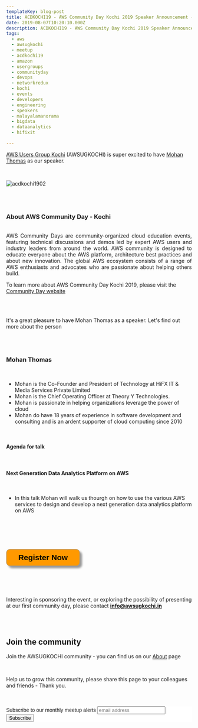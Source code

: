 ```yaml
---
templateKey: blog-post
title: ACDKOCHI19 - AWS Community Day Kochi 2019 Speaker Announcement - Mohan Thomas 
date: 2019-08-07T10:20:10.000Z
description: ACDKOCHI19 - AWS Community Day Kochi 2019 Speaker Announcement -  Mohan Thomas 
tags:
  - aws
  - awsugkochi
  - meetup
  - acdkochi19
  - amazon
  - usergroups
  - communityday
  - devops
  - networkredux
  - kochi
  - events
  - developers
  - engineering
  - speakers
  - malayalamanorama
  - bigdata
  - dataanalytics
  - hifixit

---
```


[AWS Users Group Kochi](https://awsugkochi.in) (AWSUGKOCHI) is super excited to have [Mohan Thomas](https://www.linkedin.com/in/mohanhifx/) as our speaker.

<br>

![acdkochi1902](/img/awsugkochi-acdkochi19-speaker-mohan.png)


<br> 
<br>

<h3> About AWS Community Day - Kochi </h3>

<br>
<div style="text-align: justify">
AWS Community Days are community-organized cloud education events, featuring technical discussions and demos led by expert AWS users and industry leaders from around the world. AWS community is designed to educate everyone about the AWS platform, architecture best practices and about new innovation. The global AWS ecosystem consists of a range of AWS enthusiasts and advocates who are passionate about helping others build.
</div>

To learn more about AWS Community Day Kochi 2019, please visit the [Community Day website](https://communityday.awsugkochi.in)


<br> <br> 

It's a great pleasure to have Mohan Thomas as a speaker. Let's find out more about the person

<br> <br> 

<h3> Mohan Thomas </h3>

<br>

- Mohan is the Co-Founder and President of Technology at HiFX IT & Media Services Private Limited
- Mohan is the Chief Operating Officer at Theory Y Technologies.
- Mohan is passionate in helping organizations leverage the power of cloud 
- Mohan do have 18 years of experience in software development and consulting and is an ardent supporter of cloud computing since 2010

<br>

<h4> Agenda for talk </h4>
<br>
<h4> Next Generation Data Analytics Platform on AWS </h4>
<br>

- In this talk Mohan will walk us thourgh on how to use the various AWS services to design and develop a next generation data analytics platform on AWS

<br> <br> <br> <br>

<form>
<input style="width: 200px; padding: 10px; cursor: pointer; box-shadow: 6px 6px 5px; #999; -webkit-box-shadow: 6px 6px 5px #999; -moz-box-shadow: 6px 6px 5px #999; font-weight: bold; background: #FF9900; color: #000; border-radius: 10px; border: 1px solid #999; font-size: 150%;" type="button" value="Register Now" onclick="location.href='https://konfhub.com/awsugkochi'" />
</form>  

<br> <br> <br> <br>
Interesting in sponsoring the event, or exploring the possibility of presenting at our first community day, please contact **info@awsugkochi.in**


<br> <br>

## Join the community

Join the AWSUGKOCHI community - you can find us on our [About](https://awsugkochi.in/about) page

<br> 

Help us to grow this community, please share this page to your colleagues and friends - Thank you.

<br>
<br>

<!-- Begin Mailchimp Signup Form -->
<link href="//cdn-images.mailchimp.com/embedcode/slim-10_7.css" rel="stylesheet" type="text/css">
<style type="text/css">
	#mc_embed_signup{background:#fff; clear:left; font:14px Helvetica,Arial,sans-serif; }
	/* Add your own Mailchimp form style overrides in your site stylesheet or in this style block.
	   We recommend moving this block and the preceding CSS link to the HEAD of your HTML file. */
</style>
<div id="mc_embed_signup">
<form action="https://awsugkochi.us20.list-manage.com/subscribe/post?u=b4c4469413422365d2a2e5cf6&amp;id=d4837b9a16" method="post" id="mc-embedded-subscribe-form" name="mc-embedded-subscribe-form" class="validate" target="_blank" novalidate>
    <div id="mc_embed_signup_scroll">
	<label for="mce-EMAIL">Subscribe to our monthly meetup alerts</label>
	<input type="email" value="" name="EMAIL" class="email" id="mce-EMAIL" placeholder="email address" required>
    <!-- real people should not fill this in and expect good things - do not remove this or risk form bot signups-->
    <div style="position: absolute; left: -5000px;" aria-hidden="true"><input type="text" name="b_b4c4469413422365d2a2e5cf6_d4837b9a16" tabindex="-1" value=""></div>
    <div class="clear"><input type="submit" value="Subscribe" name="subscribe" id="mc-embedded-subscribe" class="button"></div>
    </div>
</form>
</div>

<!--End mc_embed_signup-->
